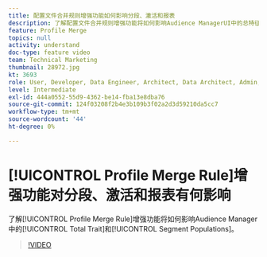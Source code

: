 ```yaml
---
title: 配置文件合并规则增强功能如何影响分段、激活和报表
description: 了解配置文件合并规则增强功能将如何影响Audience ManagerUI中的总特征和区段人口
feature: Profile Merge
topics: null
activity: understand
doc-type: feature video
team: Technical Marketing
thumbnail: 28972.jpg
kt: 3693
role: User, Developer, Data Engineer, Architect, Data Architect, Admin, Leader
level: Intermediate
exl-id: 444a0552-55d9-4362-be14-fba13e8dba76
source-git-commit: 124f03208f2b4e3b109b3f02a2d3d59210da5cc7
workflow-type: tm+mt
source-wordcount: '44'
ht-degree: 0%

---
```


# [!UICONTROL Profile Merge Rule]增强功能对分段、激活和报表有何影响

了解[!UICONTROL Profile Merge Rule]增强功能将如何影响Audience Manager中的[!UICONTROL Total Trait]和[!UICONTROL Segment Populations]。

>[!VIDEO](https://video.tv.adobe.com/v/28972/?quality=12)
